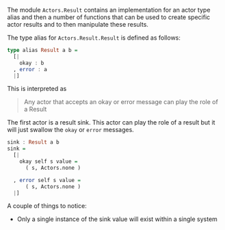 The module `Actors.Result` contains an implementation for an actor type alias
and then a number of functions that can be used to create specific actor results
and to then manipulate these results.

The type alias for `Actors.Result.Result` is defined as follows:

``` haskell
type alias Result a b =
  [|
    okay : b
  , error : a
  |]
```

This is interpreted as

> Any actor that accepts an okay or error message can play the role of a Result

The first actor is a result sink.  This actor can play the role of a result but
it will just swallow the `okay` or `error` messages.

``` haskell
sink : Result a b
sink =
  [|
    okay self s value =
      ( s, Actors.none )

  , error self s value =
      ( s, Actors.none )
  |]
```

A couple of things to notice:

- Only a single instance of the sink value will exist within a single system
